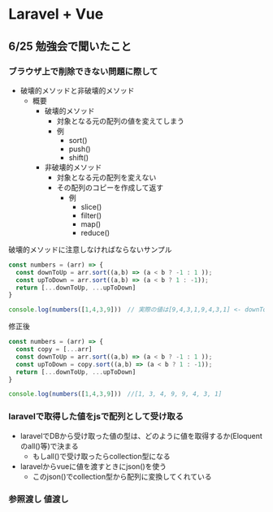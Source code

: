 # Laravel + Vue

## 6/25 勉強会で聞いたこと

### ブラウザ上で削除できない問題に際して

- 破壊的メソッドと非破壊的メソッド
  - 概要
    - 破壊的メソッド
      - 対象となる元の配列の値を変えてしまう
      - 例
        - sort()
        - push()
        - shift()
    - 非破壊的メソッド
      - 対象となる元の配列を変えない
      - その配列のコピーを作成して返す
        - 例
          - slice()
          - filter()
          - map()
          - reduce()

破壊的メソッドに注意しなければならないサンプル

```js
const numbers = (arr) => {
  const downToUp = arr.sort((a,b) => (a < b ? -1 : 1 ));
  const upToDown = arr.sort((a,b) => (a < b ? 1 : -1));
  return [...downToUp, ...upToDown]
} 

console.log(numbers([1,4,3,9]))　// 実際の値は[9,4,3,1,9,4,3,1] <- downToUpにはarrが入っているので、それがupToDownを実行したときに、upToDownの操作によって変化させられてしまう
```

修正後

```js
const numbers = (arr) => {
  const copy = [...arr]
  const downToUp = arr.sort((a,b) => (a < b ? -1 : 1 ));
  const upToDown = copy.sort((a,b) => (a < b ? 1 : -1));
  return [...downToUp, ...upToDown]
} 

console.log(numbers([1,4,3,9]))　//[1, 3, 4, 9, 9, 4, 3, 1]
```

### laravelで取得した値をjsで配列として受け取る

- laravelでDBから受け取った値の型は、どのように値を取得するか(Eloquentのall()等)で決まる
  - もしall()で受け取ったらcollection型になる
- laravelからvueに値を渡すときにjson()を使う
  - このjson()でcollection型から配列に変換してくれている

### 参照渡し 値渡し

